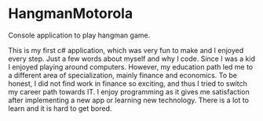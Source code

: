 # HangmanMotorola
Console application to play hangman game. 

This is my first c# application, which was very fun to make and I enjoyed every step. 
Just a few words about myself and why I code. Since I was a kid I enjoyed playing around computers. 
However, my education path led me to a different area of specialization, mainly finance and economics. 
To be honest, I did not find work in finance so exciting, and thus I tried to switch my career path towards IT.
I enjoy programming as it gives me satisfaction after implementing a new app or learning new technology.
There is a lot to learn and it is hard to get bored.
